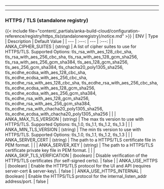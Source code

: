 
---
---
### HTTPS / TLS (standalone registry)
{{< include file="content/_partials/anka-build-cloud/configuration-reference/registry/https_tls(standaloneregistry)/notice.md" >}}
| ENV | Type | Description | Default Value |
| --- | :---: | --- | :---: |
| ANKA_CIPHER_SUITES | (string)  | A list of cipher suites to use for HTTPS/TLS. Supported Options: tls_rsa_with_aes_128_cbc_sha, tls_rsa_with_aes_256_cbc_sha, tls_rsa_with_aes_128_gcm_sha256, tls_rsa_with_aes_256_gcm_sha384, tls_aes_128_gcm_sha256, tls_aes_256_gcm_sha384, tls_chacha20_poly1305_sha256, tls_ecdhe_ecdsa_with_aes_128_cbc_sha, tls_ecdhe_ecdsa_with_aes_256_cbc_sha, tls_ecdhe_rsa_with_aes_128_cbc_sha, tls_ecdhe_rsa_with_aes_256_cbc_sha, tls_ecdhe_ecdsa_with_aes_128_gcm_sha256, tls_ecdhe_ecdsa_with_aes_256_gcm_sha384, tls_ecdhe_rsa_with_aes_128_gcm_sha256, tls_ecdhe_rsa_with_aes_256_gcm_sha384, tls_ecdhe_rsa_with_chacha20_poly1305_sha256, tls_ecdhe_ecdsa_with_chacha20_poly1305_sha256 |  |
| ANKA_MAX_TLS_VERSION | (string) | The max tls version to use with HTTPS/TLS. Supported Options: tls_1.0, tls_1.1, tls_1.2, tls_1.3 |  |
| ANKA_MIN_TLS_VERSION | (string) | The min tls version to use with HTTPS/TLS. Supported Options: tls_1.0, tls_1.1, tls_1.2, tls_1.3 |  |
| ANKA_SERVER_CERT | (string) | The path to a HTTPS/TLS certificate file in PEM format. |  |
| ANKA_SERVER_KEY | (string) | The path to a HTTPS/TLS certificate private key file in PEM format. |  |
| ANKA_SKIP_TLS_VERIFICATION | (boolean) | Disable verification of the HTTPS/TLS certificates (for self-signed certs). | false |
| ANKA_USE_HTTPS | (boolean) | Enable the HTTPS/TLS protocol for the UI and API (requires server-cert & server-key). | false |
| ANKA_USE_HTTPS_INTERNAL | (boolean) | Enable the HTTPS/TLS protocol for the internal_listen_addr address/port. | false |
